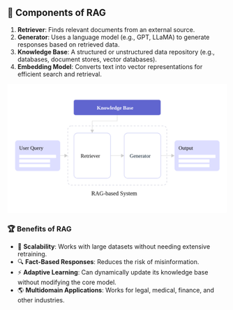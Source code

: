 ## 🔩 Components of RAG

1. **Retriever**: Finds relevant documents from an external source.
2. **Generator**: Uses a language model (e.g., GPT, LLaMA) to generate responses based on retrieved data.
3. **Knowledge Base**: A structured or unstructured data repository (e.g., databases, document stores, vector databases).
4. **Embedding Model**: Converts text into vector representations for efficient search and retrieval.

![RAG-info](../assets/RAG-info.png)

### 🏆 Benefits of RAG
- 🚀 **Scalability**: Works with large datasets without needing extensive retraining.
- 🔍 **Fact-Based Responses**: Reduces the risk of misinformation.
- ⚡  **Adaptive Learning**: Can dynamically update its knowledge base without modifying the core model.
- 🌎 **Multidomain Applications**: Works for legal, medical, finance, and other industries.
